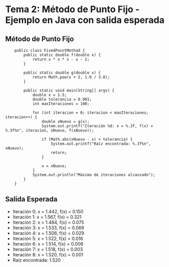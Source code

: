 # Tema 2: Método de Punto Fijo - Ejemplo en Java con salida esperada
## Método de Punto Fijo

        public class FixedPointMethod {
            public static double f(double x) {
                return x * x * x - x - 2;
            }
        
            public static double g(double x) {
                return Math.pow(x + 2, 1.0 / 3.0);
            }
        
            public static void main(String[] args) {
                double x = 1.5;
                double tolerancia = 0.001;
                int maxIteraciones = 100;
        
                for (int iteracion = 0; iteracion < maxIteraciones; iteracion++) {
                    double xNuevo = g(x);
                    System.out.printf("Iteración %d: x = %.3f, f(x) = %.3f%n", iteracion, xNuevo, f(xNuevo));
        
                    if (Math.abs(xNuevo - x) < tolerancia) {
                        System.out.printf("Raíz encontrada: %.3f%n", xNuevo);
                        return;
                    }
        
                    x = xNuevo;
                }
                System.out.println("Máximo de iteraciones alcanzado");
            }
        }
## Salida Esperada
- Iteración 0: x = 1.442, f(x) = 0.150
- Iteración 1: x = 1.567, f(x) = 0.321
- Iteración 2: x = 1.484, f(x) = 0.075
- Iteración 3: x = 1.533, f(x) = 0.069
- Iteración 4: x = 1.506, f(x) = 0.029
- Iteración 5: x = 1.522, f(x) = 0.016
- Iteración 6: x = 1.514, f(x) = 0.006
- Iteración 7: x = 1.518, f(x) = 0.003
- Iteración 8: x = 1.520, f(x) = 0.001
- Raíz encontrada: 1.520
